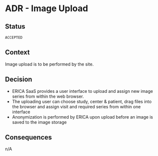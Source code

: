 # ADR - Image Upload

## Status

`ACCEPTED`

## Context

Image upload is to be performed by the site. 

## Decision

- ERICA SaaS provides a user interface to upload and assign new image
  series from within the web browser.
- The uploading user can choose study, center & patient, drag files
  into the browser and assign visit and required series from within
  one interface
- Anonymization is performed by ERICA upon upload before an image is
  saved to the image storage

## Consequences

n/A

